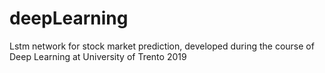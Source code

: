 # deepLearning
Lstm network for stock market prediction, developed during the course of Deep Learning at University of Trento 2019
